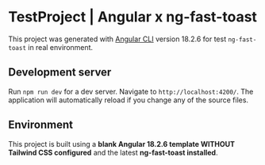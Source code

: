 # TestProject | Angular x ng-fast-toast

This project was generated with [Angular CLI](https://github.com/angular/angular-cli) version 18.2.6 for test `ng-fast-toast` in real environment.

## Development server

Run `npm run dev` for a dev server. Navigate to `http://localhost:4200/`. The application will automatically reload if you change any of the source files.

## Environment

This project is built using a **blank Angular 18.2.6 template WITHOUT Tailwind CSS configured** and the latest **ng-fast-toast installed**.
